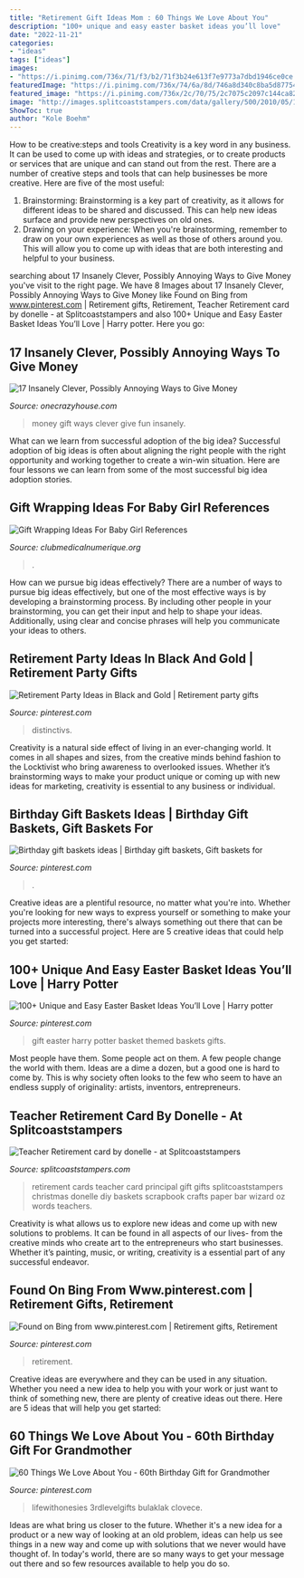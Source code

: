 ```yaml
---
title: "Retirement Gift Ideas Mom : 60 Things We Love About You"
description: "100+ unique and easy easter basket ideas you’ll love"
date: "2022-11-21"
categories:
- "ideas"
tags: ["ideas"]
images:
- "https://i.pinimg.com/736x/71/f3/b2/71f3b24e613f7e9773a7dbd1946ce0ce.jpg"
featuredImage: "https://i.pinimg.com/736x/74/6a/8d/746a8d340c8ba5d8775466512b5e494a--retirement-gifts-teacher-retirement.jpg"
featured_image: "https://i.pinimg.com/736x/2c/70/75/2c7075c2097c144ca82822345bf87f96.jpg"
image: "http://images.splitcoaststampers.com/data/gallery/500/2010/05/17/DSC01742_by_donelle.JPG"
ShowToc: true
author: "Kole Boehm"
---
```



How to be creative:steps and tools
Creativity is a key word in any business. It can be used to come up with ideas and strategies, or to create products or services that are unique and can stand out from the rest.
There are a number of creative steps and tools that can help businesses be more creative. Here are five of the most useful: 
1. Brainstorming: Brainstorming is a key part of creativity, as it allows for different ideas to be shared and discussed. This can help new ideas surface and provide new perspectives on old ones. 
2. Drawing on your experience: When you're brainstorming, remember to draw on your own experiences as well as those of others around you. This will allow you to come up with ideas that are both interesting and helpful to your business. 

	

		
searching about 17 Insanely Clever, Possibly Annoying Ways to Give Money you've visit to the right page. We have 8 Images about 17 Insanely Clever, Possibly Annoying Ways to Give Money like Found on Bing from www.pinterest.com | Retirement gifts, Retirement, Teacher Retirement card by donelle - at Splitcoaststampers and also 100+ Unique and Easy Easter Basket Ideas You’ll Love | Harry potter. Here you go:
		
    
## 17 Insanely Clever, Possibly Annoying Ways To Give Money

<img loading=lazy src="https://cdn.onecrazyhouse.com/wp-content/uploads/2016/07/money-gift-ideas-feature.jpg" onerror="this.onerror=null;this.src='https://tse1.mm.bing.net/th?id=OIP.U0v02vZLDyvZQzzEeX09agHaD3&amp;pid=15.1';" alt="17 Insanely Clever, Possibly Annoying Ways to Give Money">

_Source: onecrazyhouse.com_

>money gift ways clever give fun insanely. 

	

What can we learn from successful adoption of the big idea?
Successful adoption of big ideas is often about aligning the right people with the right opportunity and working together to create a win-win situation. Here are four lessons we can learn from some of the most successful big idea adoption stories.

    
## Gift Wrapping Ideas For Baby Girl References

<img loading=lazy src="https://i.pinimg.com/originals/bd/05/18/bd051891e027aa5e36b4aeed48134596.jpg" onerror="this.onerror=null;this.src='https://tse3.mm.bing.net/th?id=OIP.FCZFiauhpojbxTdrPwDg7QHaJ4&amp;pid=15.1';" alt="Gift Wrapping Ideas For Baby Girl References">

_Source: clubmedicalnumerique.org_

>. 

	

How can we pursue big ideas effectively?
There are a number of ways to pursue big ideas effectively, but one of the most effective ways is by developing a brainstorming process. By including other people in your brainstorming, you can get their input and help to shape your ideas. Additionally, using clear and concise phrases will help you communicate your ideas to others.

    
## Retirement Party Ideas In Black And Gold | Retirement Party Gifts

<img loading=lazy src="https://i.pinimg.com/736x/2c/70/75/2c7075c2097c144ca82822345bf87f96.jpg" onerror="this.onerror=null;this.src='https://tse1.mm.bing.net/th?id=OIP.juJFkWs8gDdX_21NfDisdAHaLG&amp;pid=15.1';" alt="Retirement Party Ideas in Black and Gold | Retirement party gifts">

_Source: pinterest.com_

>distinctivs. 

	

Creativity is a natural side effect of living in an ever-changing world. It comes in all shapes and sizes, from the creative minds behind fashion to the Locktivist who bring awareness to overlooked issues. Whether it’s brainstorming ways to make your product unique or coming up with new ideas for marketing, creativity is essential to any business or individual.

    
## Birthday Gift Baskets Ideas | Birthday Gift Baskets, Gift Baskets For

<img loading=lazy src="https://i.pinimg.com/736x/71/f3/b2/71f3b24e613f7e9773a7dbd1946ce0ce.jpg" onerror="this.onerror=null;this.src='https://tse4.mm.bing.net/th?id=OIP.5CX5CukxTp-L3maSQdUW4wHaJ3&amp;pid=15.1';" alt="Birthday gift baskets ideas | Birthday gift baskets, Gift baskets for">

_Source: pinterest.com_

>. 

	

Creative ideas are a plentiful resource, no matter what you're into. Whether you're looking for new ways to express yourself or something to make your projects more interesting, there's always something out there that can be turned into a successful project. Here are 5 creative ideas that could help you get started: 

    
## 100+ Unique And Easy Easter Basket Ideas You’ll Love | Harry Potter

<img loading=lazy src="https://i.pinimg.com/736x/9a/1d/aa/9a1daa7ac1c414d58e091b77b46f56b9.jpg" onerror="this.onerror=null;this.src='https://tse3.mm.bing.net/th?id=OIP.ObkkNgl9Q2UwP_NEc8dPlAHaJ4&amp;pid=15.1';" alt="100+ Unique and Easy Easter Basket Ideas You’ll Love | Harry potter">

_Source: pinterest.com_

>gift easter harry potter basket themed baskets gifts. 

	

Most people have them. Some people act on them. A few people change the world with them. Ideas are a dime a dozen, but a good one is hard to come by. This is why society often looks to the few who seem to have an endless supply of originality: artists, inventors, entrepreneurs.

    
## Teacher Retirement Card By Donelle - At Splitcoaststampers

<img loading=lazy src="http://images.splitcoaststampers.com/data/gallery/500/2010/05/17/DSC01742_by_donelle.JPG" onerror="this.onerror=null;this.src='https://tse3.mm.bing.net/th?id=OIP.JpaG1_E0kayF9KeZbGtzAQHaJ4&amp;pid=15.1';" alt="Teacher Retirement card by donelle - at Splitcoaststampers">

_Source: splitcoaststampers.com_

>retirement cards teacher card principal gift gifts splitcoaststampers christmas donelle diy baskets scrapbook crafts paper bar wizard oz words teachers. 

	

Creativity is what allows us to explore new ideas and come up with new solutions to problems. It can be found in all aspects of our lives- from the creative minds who create art to the entrepreneurs who start businesses. Whether it’s painting, music, or writing, creativity is a essential part of any successful endeavor.

    
## Found On Bing From Www.pinterest.com | Retirement Gifts, Retirement

<img loading=lazy src="https://i.pinimg.com/736x/74/6a/8d/746a8d340c8ba5d8775466512b5e494a--retirement-gifts-teacher-retirement.jpg" onerror="this.onerror=null;this.src='https://tse1.mm.bing.net/th?id=OIP.UjwWqTHNJWv11y43O71R8gHaJ3&amp;pid=15.1';" alt="Found on Bing from www.pinterest.com | Retirement gifts, Retirement">

_Source: pinterest.com_

>retirement. 

	

Creative ideas are everywhere and they can be used in any situation. Whether you need a new idea to help you with your work or just want to think of something new, there are plenty of creative ideas out there. Here are 5 ideas that will help you get started: 

    
## 60 Things We Love About You - 60th Birthday Gift For Grandmother

<img loading=lazy src="https://i.pinimg.com/736x/c2/97/68/c297680fecce9a3f97a21eab232dfe46.jpg" onerror="this.onerror=null;this.src='https://tse4.mm.bing.net/th?id=OIP.hc7ShSaPQArix-ECGqwbpQHaJ3&amp;pid=15.1';" alt="60 Things We Love About You - 60th Birthday Gift for Grandmother">

_Source: pinterest.com_

>lifewithonesies 3rdlevelgifts bulaklak clovece. 

	

Ideas are what bring us closer to the future. Whether it's a new idea for a product or a new way of looking at an old problem, ideas can help us see things in a new way and come up with solutions that we never would have thought of. In today's world, there are so many ways to get your message out there and so few resources available to help you do so.

